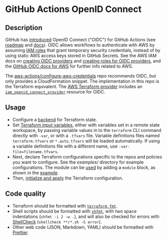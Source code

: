 # GitHub Actions OpenID Connect

## Description

GitHub has [introduced](https://github.blog/changelog/2021-10-27-github-actions-secure-cloud-deployments-with-openid-connect/) OpenID Connect ("OIDC") for GitHub Actions (see [roadmap](https://github.com/github/roadmap/issues/249) and [docs](https://docs.github.com/en/actions/deployment/security-hardening-your-deployments)). OIDC allows workflows to authenticate with AWS by assuming [IAM roles](https://docs.aws.amazon.com/IAM/latest/UserGuide/id_roles_terms-and-concepts.html) that grant temporary security credentials, instead of by using static AWS access keys stored in GitHub Secrets. See the AWS IAM docs on [creating OIDC providers](https://docs.aws.amazon.com/IAM/latest/UserGuide/id_roles_providers_create_oidc.html) and [creating roles for OIDC providers](https://docs.aws.amazon.com/IAM/latest/UserGuide/id_roles_create_for-idp.html), and the [GitHub OIDC docs for AWS](https://docs.github.com/en/actions/deployment/security-hardening-your-deployments/configuring-openid-connect-in-amazon-web-services) for further info related to AWS.

The [aws-actions/configure-aws-credentials](https://github.com/aws-actions/configure-aws-credentials) repo recommends OIDC, but only provides a CloudFormation snippet. The implementation in this repo is the Terraform equivalent. The [AWS Terraform provider](https://registry.terraform.io/providers/hashicorp/aws/latest) includes an [`iam_openid_connect_provider`](https://registry.terraform.io/providers/hashicorp/aws/latest/docs/resources/iam_openid_connect_provider) resource for OIDC.

## Usage

- Configure a [backend](https://developer.hashicorp.com/terraform/language/settings/backends/configuration) for Terraform state.
- Set [Terraform input variables](https://developer.hashicorp.com/terraform/language/values/variables), either with variables set in a remote state workspace, by passing variable values in to the `terraform` CLI command directly with `-var`, or with a `.tfvars` file. Variable definitions files named `terraform.tfvars` or `*.auto.tfvars` will be loaded automatically. If using a variable definitions file with a different name, use `-var-file=filename.tfvars`.
- Next, declare Terraform configurations specific to the repos and policies you want to configure. See the _examples/_ directory for example configurations. The module can be [used](https://developer.hashicorp.com/terraform/registry/modules/use) by adding a `module` block, as shown in the [example](examples/s3/main.tf).
- Then, [initialize and apply](https://developer.hashicorp.com/terraform/intro/core-workflow) the Terraform configuration.

## Code quality

- Terraform should be formatted with [`terraform fmt`](https://developer.hashicorp.com/terraform/cli/commands/fmt).
- Shell scripts should be formatted with [`shfmt`](https://github.com/mvdan/sh), with two space indentations (`shfmt -i 2 -w .`), and will also be checked for errors with [ShellCheck](https://github.com/koalaman/shellcheck) (`shellcheck **/*.sh -S error`).
- Other web code (JSON, Markdown, YAML) should be formatted with [Prettier](https://prettier.io/).
